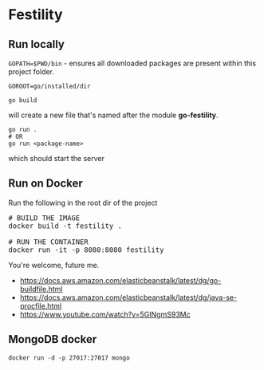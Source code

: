 Festility
=

## Run locally
`GOPATH=$PWD/bin` - ensures all downloaded packages are present within this project folder.

`GOROOT=go/installed/dir`

```
go build
```
will create a new file that's named after the module **go-festility**.


```
go run .
# OR
go run <package-name>
```
which should start the server

## Run on Docker
Run the following in the root dir of the project
<pre>
# BUILD THE IMAGE
docker build -t festility .

# RUN THE CONTAINER
docker run -it -p 8080:8080 festility
</pre>

You're welcome, future me.
- https://docs.aws.amazon.com/elasticbeanstalk/latest/dg/go-buildfile.html
- https://docs.aws.amazon.com/elasticbeanstalk/latest/dg/java-se-procfile.html
- https://www.youtube.com/watch?v=5GINgmS93Mc

## MongoDB docker
```
docker run -d -p 27017:27017 mongo
```
